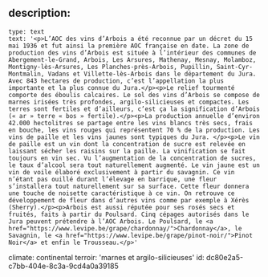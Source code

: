 description:
  -
    type: text
    text: '<p>L’AOC des vins d’Arbois a été reconnue par un décret du 15 mai 1936 et fut ainsi la première AOC française en date. La zone de production des vins d’Arbois est située à l’intérieur des communes de Abergement-le-Grand, Arbois, Les Arsures, Mathenay, Mesnay, Molamboz, Montigny-lès-Arsures, Les Planches-près-Arbois, Pupillin, Saint-Cyr-Montmalin, Vadans et Villette-lès-Arbois dans le département du Jura. Avec 843 hectares de production, c’est l’appellation la plus importante et la plus connue du Jura.</p><p>Le relief tourmenté comporte des éboulis calcaires. Le sol des vins d’Arbois se compose de marnes irisées très profondes, argilo-silicieuses et compactes. Les terres sont fertiles et d’ailleurs, c’est ça la signification d’Arbois (« ar » terre « bos » fertile).</p><p>La production annuelle d’environ 42.000 hectolitres se partage entre les vins blancs très secs, frais en bouche, les vins rouges qui représentent 70 % de la production. Les vins de paille et les vins jaunes sont typiques du Jura. </p><p>Le vin de paille est un vin dont la concentration de sucre est relevée en laissant sécher les raisins sur la paille. La vinification se fait toujours en vin sec. Vu l’augmentation de la concentration de sucres, le taux d’alcool sera tout naturellement augmenté. Le vin jaune est un vin de voile élaboré exclusivement à partir du savagnin. Ce vin n’étant pas ouillé durant l’élevage en barrique, une fleur s’installera tout naturellement sur sa surface. Cette fleur donnera une touche de noisette caractéristique à ce vin. On retrouve ce développement de fleur dans d’autres vins comme par exemple à Xérès (Sherry).</p><p>Arbois est aussi réputée pour ses rosés secs et fruités, faits à partir du Poulsard. Cinq cépages autorisés dans le Jura peuvent prétendre à l’AOC Arbois. Le Poulsard, le <a href="https://www.levipe.be/grape/chardonnay/">Chardonnay</a>, le Savagnin, le <a href="https://www.levipe.be/grape/pinot-noir/">Pinot Noir</a> et enfin le Trousseau.</p>'
climate: continental
terroir: 'marnes et argilo-silicieuses'
id: dc80e2a5-c7bb-404e-8c3a-9cd4a0a39185
